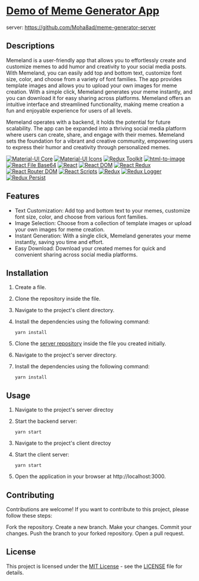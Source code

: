# [Demo of Meme Generator App](https://asar-memeland.netlify.app)
server: https://github.com/Moha8ad/meme-generator-server

## Descriptions

Memeland is a user-friendly app that allows you to effortlessly create and customize memes to add humor and creativity to your social media posts. With Memeland, you can easily add top and bottom text, customize font size, color, and choose from a variety of font families. The app provides template images and allows you to upload your own images for meme creation. With a simple click, Memeland generates your meme instantly, and you can download it for easy sharing across platforms. Memeland offers an intuitive interface and streamlined functionality, making meme creation a fun and enjoyable experience for users of all levels.

Memeland operates with a backend, it holds the potential for future scalability. The app can be expanded into a thriving social media platform where users can create, share, and engage with their memes. Memeland sets the foundation for a vibrant and creative community, empowering users to express their humor and creativity through personalized memes.

[![Material-UI Core](https://img.shields.io/badge/Material--UI%20Core-4.12.4-blue)](https://material-ui.com/core/)
[![Material-UI Icons](https://img.shields.io/badge/Material--UI%20Icons-4.11.3-blue)](https://material-ui.com/icons/)
[![Redux Toolkit](https://img.shields.io/badge/Redux%20Toolkit-1.8.2-blue)](https://redux-toolkit.js.org/)
[![html-to-image](https://img.shields.io/badge/html--to--image-1.9.0-blue)](https://www.npmjs.com/package/html-to-image)
[![React File Base64](https://img.shields.io/badge/React%20File%20Base64-1.0.3-blue)](https://www.npmjs.com/package/react-file-base64)
[![React](https://img.shields.io/badge/React-17.0.0-blue)](https://reactjs.org/)
[![React DOM](https://img.shields.io/badge/React%20DOM-17.0.0-blue)](https://reactjs.org/docs/react-dom.html)
[![React Redux](https://img.shields.io/badge/React%20Redux-8.0.2-blue)](https://react-redux.js.org/)
[![React Router DOM](https://img.shields.io/badge/React%20Router%20DOM-6.3.0-blue)](https://reactrouter.com/web/guides/quick-start)
[![React Scripts](https://img.shields.io/badge/React%20Scripts-5.0.1-blue)](https://www.npmjs.com/package/react-scripts)
[![Redux](https://img.shields.io/badge/Redux-4.2.0-blue)](https://redux.js.org/)
[![Redux Logger](https://img.shields.io/badge/Redux%20Logger-3.0.6-blue)](https://www.npmjs.com/package/redux-logger)
[![Redux Persist](https://img.shields.io/badge/Redux%20Persist-6.0.0-blue)](https://www.npmjs.com/package/redux-persist)

## Features

- Text Customization: Add top and bottom text to your memes, customize font size, color, and choose from various font families.
- Image Selection: Choose from a collection of template images or upload your own images for meme creation.
- Instant Generation: With a single click, Memeland generates your meme instantly, saving you time and effort.
- Easy Download: Download your created memes for quick and convenient sharing across social media platforms.

## Installation

1. Create a file.
2. Clone the repository inside the file.
3. Navigate to the project's client directory.
4. Install the dependencies using the following command:

   ```shell
   yarn install
   
4. Clone the [server repository](https://github.com/Moha8ad/meme-generator-server) inside the file you created initially.
5. Navigate to the project's server directory.
6. Install the dependencies using the following command:

   ```shell
   yarn install

## Usage

1. Navigate to the project's server directoy
2. Start the backend server:

   ```shell
   yarn start

3. Navigate to the project's client directoy
4. Start the client server:

   ```shell
   yarn start
   
5. Open the application in your browser at http://localhost:3000.

## Contributing

Contributions are welcome! If you want to contribute to this project, please follow these steps:

Fork the repository.
Create a new branch.
Make your changes.
Commit your changes.
Push the branch to your forked repository.
Open a pull request.

## License

This project is licensed under the [MIT License](LICENSE) - see the [LICENSE](LICENSE) file for details.
